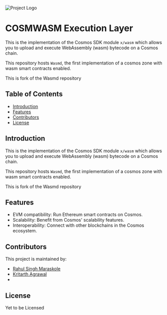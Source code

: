 ![Project Logo](https://www.airchains.io/assets/hero/airlogo.png)
# COSMWASM Execution Layer

This is the implementation of the Cosmos SDK module `x/wasm` which allows you to upload and execute WebAssembly (wasm) bytecode on a Cosmos chain.

 This repository hosts `Wasmd`, the first implementation of a cosmos zone with wasm smart contracts enabled.

This is fork of the Wasmd repository



## Table of Contents

- [Introduction](#introduction)
- [Features](#features)
- [Contributors](#contributors)
- [License](#license)

## Introduction

This is the implementation of the Cosmos SDK module `x/wasm` which allows you to upload and execute WebAssembly (wasm) bytecode on a Cosmos chain.

This repository hosts `Wasmd`, the first implementation of a cosmos zone with wasm smart contracts enabled.

This is fork of the Wasmd repository


## Features

- EVM compatibility: Run Ethereum smart contracts on Cosmos.
- Scalability: Benefit from Cosmos' scalability features.
- Interoperability: Connect with other blockchains in the Cosmos ecosystem.


## Contributors

This project is maintained by:

- [Rahul Singh Maraskole](mailto:rahul@airchains.io)
- [Kritarth Agrawal](mailto:kritarth@airchains.io)
- 


## License

Yet to be Licensed
